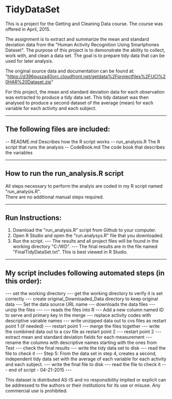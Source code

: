 # TidyDataSet
This is a project for the Getting and Cleaning Data course.  The course was offered in April, 2015.

The assignment is to extract and summarize the mean and standard deviation data from the "Human Activity Recognition Using
 Smartphones Dataset".  The purpose of this project is to demonstrate the ability to collect, work with, and clean a data set. The goal is to prepare tidy data that can be used for later analysis.

The original source data and documentation can be found at:
"https://d396qusza40orc.cloudfront.net/getdata%2Fprojectfiles%2FUCI%20HAR%20Dataset.zip"

For this project, the mean and standard deviation data for each observation was extracted to produce a tidy data set.   This tidy dataset was then analysed to produce a second dataset of the average (mean) for each variable for each activity and each subject.

------------------------------------------
The following files are included: 
------------------------------------------
-- README.md          Describes how the R script works
-- run_analysis.R     The R script that runs the analysis
-- CodeBook.md        The code book that describes the variables

------------------------------------------------
How to run the run_analysis.R script
------------------------------------------------
All steps necessary to perform the analyis are coded in my R script named "run_analysis.R".   
There are no additional manual steps required.

----------------------
Run Instructions:
----------------------
1.  Download the "run_analysis.R" script from Github to your computer.
2.  Open R Studio and open the "run.analysys.R" file that you downloaded. 
3.  Run the script.
---  The results and all project files will be found in the working directory "C:/WD".
---  The final results are in the file named "FinalTidyDataSet.txt".  This is best viewed in R Studio.

-------------------------------------------------------------------------------
My script includes following automated steps (in this order):
-------------------------------------------------------------------------------
 --- set the working directory
 --- get the working directory to verify it is set correctly
 --- create original_Downloaded_Data directory to keep original data
 --- Set the data source URL name
 --- downloads the data files
 --- unzip the files ---
 --- reads the files into R
 --- Add a new column named ID to serve and primary key in the merge
 --- replace activity codes with descriptive vairable names
 --- write unzipped data out to cvs files as restart point 1 (if needed)
 --- restart point 1 
 --- merge the files together
 --- write the combined data out to a csv file as restart point 2
 --- restart point 2 
 --- extract mean and standard deviation fields for each measurement
 --- rename the columns with descriptive names starting with the ones from Test
 --- check the final results
 --- write the tidy data set to disk
 --- read the file to check it
 --- Step 5: From the data set in step 4, creates a second, independent tidy data set with the average of each variable for each activity and each subject.
 --- write the final file to disk
 --- read the file to check it
 --- end of script - 04-21-2015 ---

This dataset is distributed AS-IS and no responsibility implied or explicit can be addressed to the authors or their institutions for its use or misuse. Any commercial use is prohibited.
 
